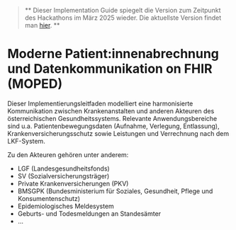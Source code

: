 >** Dieser Implementation Guide spiegelt die Version zum Zeitpunkt des Hackathons im März 2025 wieder. Die aktuellste Version findet man [hier](https://fhir.hl7.at/r5-ELGA-MOPED-main/index.html). **

# Moderne Patient:innenabrechnung und Datenkommunikation on FHIR (MOPED)
Dieser Implementierungsleitfaden modelliert eine harmonisierte Kommunikation zwischen Krankenanstalten und anderen Akteuren des österreichischen Gesundheitssystems. Relevante Anwendungsbereiche sind u.a. Patientenbewegungsdaten (Aufnahme, Verlegung, Entlassung), Krankenversicherungsschutz sowie Leistungen und Verrechnung nach dem LKF-System. 

Zu den Akteuren gehören unter anderem:
- LGF (Landesgesundheitsfonds)
- SV (Sozialversicherungsträger)
- Private Krankenversicherungen (PKV)
- BMSGPK (Bundesministerium für Soziales, Gesundheit, Pflege und Konsumentenschutz)
- Epidemiologisches Meldesystem
- Geburts- und Todesmeldungen an Standesämter
- ...


